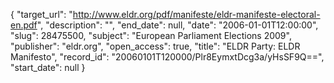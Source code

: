 {
  "target_url": "http://www.eldr.org/pdf/manifeste/eldr-manifeste-electoral-en.pdf", 
  "description": "", 
  "end_date": null, 
  "date": "2006-01-01T12:00:00", 
  "slug": 28475500, 
  "subject": "European Parliament Elections 2009", 
  "publisher": "eldr.org", 
  "open_access": true, 
  "title": "ELDR Party: ELDR Manifesto", 
  "record_id": "20060101T120000/Plr8EymxtDcg3a/yHsSF9Q==", 
  "start_date": null
}

